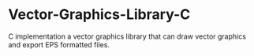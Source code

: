 # Vector-Graphics-Library-C
C implementation a vector graphics library that can draw vector graphics and export EPS formatted files.
